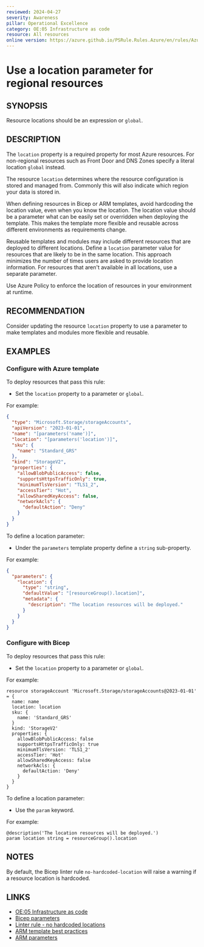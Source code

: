 ```yaml
---
reviewed: 2024-04-27
severity: Awareness
pillar: Operational Excellence
category: OE:05 Infrastructure as code
resource: All resources
online version: https://azure.github.io/PSRule.Rules.Azure/en/rules/Azure.Template.ResourceLocation/
---
```


# Use a location parameter for regional resources

## SYNOPSIS

Resource locations should be an expression or `global`.

## DESCRIPTION

The `location` property is a required property for most Azure resources.
For non-regional resources such as Front Door and DNS Zones specify a literal location `global` instead.

The resource `location` determines where the resource configuration is stored and managed from.
Commonly this will also indicate which region your data is stored in.

When defining resources in Bicep or ARM templates, avoid hardcoding the location value, even when you know the location.
The location value should be a parameter what can be easily set or overridden when deploying the template.
This makes the template more flexible and reusable across different environments as requirements change.

Reusable templates and modules may include different resources that are deployed to different locations.
Define a `location` parameter value for resources that are likely to be in the same location.
This approach minimizes the number of times users are asked to provide location information.
For resources that aren't available in all locations, use a separate parameter.

Use Azure Policy to enforce the location of resources in your environment at runtime.

## RECOMMENDATION

Consider updating the resource `location` property to use a parameter to make templates and modules more flexible and reusable.

## EXAMPLES

### Configure with Azure template

To deploy resources that pass this rule:

- Set the `location` property to a parameter or `global`.

For example:

```json
{
  "type": "Microsoft.Storage/storageAccounts",
  "apiVersion": "2023-01-01",
  "name": "[parameters('name')]",
  "location": "[parameters('location')]",
  "sku": {
    "name": "Standard_GRS"
  },
  "kind": "StorageV2",
  "properties": {
    "allowBlobPublicAccess": false,
    "supportsHttpsTrafficOnly": true,
    "minimumTlsVersion": "TLS1_2",
    "accessTier": "Hot",
    "allowSharedKeyAccess": false,
    "networkAcls": {
      "defaultAction": "Deny"
    }
  }
}
```

To define a location parameter:

- Under the `parameters` template property define a `string` sub-property.

For example:

```json
{
  "parameters": {
    "location": {
      "type": "string",
      "defaultValue": "[resourceGroup().location]",
      "metadata": {
        "description": "The location resources will be deployed."
      }
    }
  }
}
```

### Configure with Bicep

To deploy resources that pass this rule:

- Set the `location` property to a parameter or `global`.

For example:

```bicep
resource storageAccount 'Microsoft.Storage/storageAccounts@2023-01-01' = {
  name: name
  location: location
  sku: {
    name: 'Standard_GRS'
  }
  kind: 'StorageV2'
  properties: {
    allowBlobPublicAccess: false
    supportsHttpsTrafficOnly: true
    minimumTlsVersion: 'TLS1_2'
    accessTier: 'Hot'
    allowSharedKeyAccess: false
    networkAcls: {
      defaultAction: 'Deny'
    }
  }
}
```

To define a location parameter:

- Use the `param` keyword.

For example:

```bicep
@description('The location resources will be deployed.')
param location string = resourceGroup().location
```

## NOTES

By default, the Bicep linter rule `no-hardcoded-location` will raise a warning if a resource location is hardcoded.

## LINKS

- [OE:05 Infrastructure as code](https://learn.microsoft.com/azure/well-architected/operational-excellence/infrastructure-as-code-design)
- [Bicep parameters](https://learn.microsoft.com/azure/azure-resource-manager/bicep/parameters)
- [Linter rule - no hardcoded locations](https://learn.microsoft.com/azure/azure-resource-manager/bicep/linter-rule-no-hardcoded-location)
- [ARM template best practices](https://learn.microsoft.com/azure/azure-resource-manager/templates/best-practices#location-recommendations-for-parameters)
- [ARM parameters](https://learn.microsoft.com/azure/azure-resource-manager/templates/syntax#parameters)
